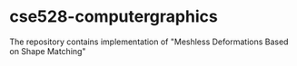 # cse528-computergraphics
The repository contains implementation of "Meshless Deformations Based on Shape Matching"

